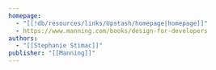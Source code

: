 ```yaml
---
homepage:
  - "[[!db/resources/links/Upstash/homepage|homepage]]"
  - https://www.manning.com/books/design-for-developers
authors:
  - "[[Stephanie Stimac]]"
publisher: "[[Manning]]"
---
```

